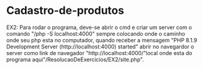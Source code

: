 # Cadastro-de-produtos


EX2: Para rodar o programa, deve-se abrir o cmd e criar um server com o comando "/php -S localhost:4000" sempre colocando onde o caminho onde seu php esta no computador, quando receber a mensagem "PHP 8.1.9 Development Server (http://localhost:4000) started" abrir no navegardor o server como link de navegador "http://localhost:4000/"local onde esta do programa aqui"/ResolucaoDeExercicios/EX2/site.php".